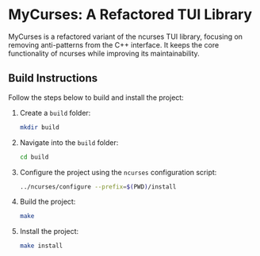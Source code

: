 # MyCurses: A Refactored TUI Library

MyCurses is a refactored variant of the ncurses TUI library, focusing on removing anti-patterns from the C++ interface. It keeps the core functionality of ncurses while improving its maintainability. 

## Build Instructions

Follow the steps below to build and install the project:

1. Create a `build` folder:
    ```bash
    mkdir build
    ```

2. Navigate into the `build` folder:
    ```bash
    cd build
    ```

3. Configure the project using the `ncurses` configuration script:
    ```bash
    ../ncurses/configure --prefix=$(PWD)/install
    ```

4. Build the project:
    ```bash
    make
    ```

5. Install the project:
    ```bash
    make install
    ```